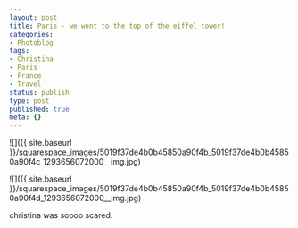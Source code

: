 ```yaml
---
layout: post
title: Paris - we went to the top of the eiffel tower!
categories:
- Photoblog
tags:
- Christina
- Paris
- France
- Travel
status: publish
type: post
published: true
meta: {}
---
```


![]({{ site.baseurl }}/squarespace_images/5019f37de4b0b45850a90f4b_5019f37de4b0b45850a90f4c_1293656072000__img.jpg)
  

  
   
![]({{ site.baseurl }}/squarespace_images/5019f37de4b0b45850a90f4b_5019f37de4b0b45850a90f4d_1293656072000__img.jpg)

christina was soooo scared.
